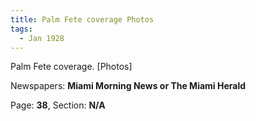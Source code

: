 ```yaml
---  
title: Palm Fete coverage Photos  
tags:  
  - Jan 1928  
---  
```

  
Palm Fete coverage. [Photos]  
  
Newspapers: **Miami Morning News or The Miami Herald**  
  
Page: **38**, Section: **N/A** 
